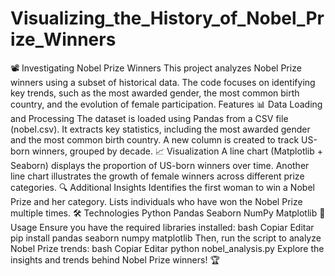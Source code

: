 # Visualizing_the_History_of_Nobel_Prize_Winners
 📽️ Investigating Nobel Prize Winners This project analyzes Nobel Prize winners using a subset of historical data. The code focuses on identifying key trends, such as the most awarded gender, the most common birth country, and the evolution of female participation.  Features 📊 Data Loading and Processing The dataset is loaded using Pandas from a CSV file (nobel.csv). It extracts key statistics, including the most awarded gender and the most common birth country. A new column is created to track US-born winners, grouped by decade. 📈 Visualization A line chart (Matplotlib + Seaborn) displays the proportion of US-born winners over time. Another line chart illustrates the growth of female winners across different prize categories. 🔍 Additional Insights Identifies the first woman to win a Nobel Prize and her category. Lists individuals who have won the Nobel Prize multiple times. 🛠 Technologies Python Pandas Seaborn NumPy Matplotlib 🚀 Usage Ensure you have the required libraries installed:  bash Copiar Editar pip install pandas seaborn numpy matplotlib Then, run the script to analyze Nobel Prize trends:  bash Copiar Editar python nobel_analysis.py Explore the insights and trends behind Nobel Prize winners! 🏆
